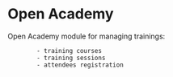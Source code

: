 Open Academy
=================
Open Academy module for managing trainings:

            - training courses
            - training sessions
            - attendees registration
